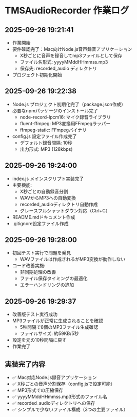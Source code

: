 # TMSAudioRecorder 作業ログ

## 2025-09-26 19:21:41
- 作業開始
- 要件確認完了：Mac向けNode.js音声録音アプリケーション
  - X秒ごとに音声を録音してmp3ファイルとして保存
  - ファイル名形式: yyyyMMddHHmmss.mp3
  - 保存先: recorded_audio ディレクトリ
- プロジェクト初期化開始

## 2025-09-26 19:22:38
- Node.js プロジェクト初期化完了（package.json作成）
- 必要なnpmパッケージのインストール完了
  - node-record-lpcm16: マイク録音ライブラリ
  - fluent-ffmpeg: MP3変換用FFmpegラッパー
  - ffmpeg-static: FFmpegバイナリ
- config.js 設定ファイル作成完了
  - デフォルト録音間隔: 10秒
  - 出力形式: MP3 (128kbps)
  
## 2025-09-26 19:24:00
- index.js メインスクリプト実装完了
- 主要機能:
  - X秒ごとの自動録音分割
  - WAVからMP3への自動変換
  - recorded_audioディレクトリ自動作成
  - グレースフルシャットダウン対応（Ctrl+C）
- README.mdドキュメント作成
- .gitignore設定ファイル作成

## 2025-09-26 19:28:00
- 初回テスト実行で問題を発見
  - WAVファイルは作成されるがMP3変換が動作しない
- コード改善実施:
  - 非同期処理の改善
  - ファイル保存タイミングの最適化
  - エラーハンドリングの追加

## 2025-09-26 19:29:37
- 改善版テスト実行成功
- MP3ファイルが正常に生成されることを確認
  - 5秒間隔で8個のMP3ファイル生成確認
  - ファイルサイズ: 約59KB/5秒
- 設定を元の10秒間隔に戻す
- 作業完了

## 実装完了内容
- ✅ Mac対応Node.js録音アプリケーション
- ✅ X秒ごとの音声分割保存（config.jsで設定可能）
- ✅ MP3形式での圧縮保存
- ✅ yyyyMMddHHmmss.mp3形式のファイル名
- ✅ recorded_audioディレクトリへの保存
- ✅ シンプルで少ないファイル構成（3つの主要ファイル）